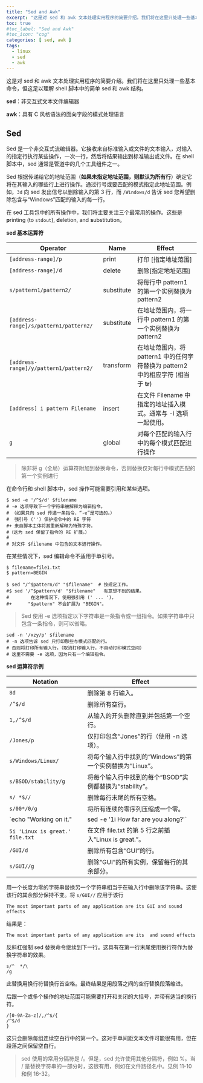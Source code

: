 ```yaml
---
title: "Sed and Awk"
excerpt: "这是对 sed 和 awk 文本处理实用程序的简要介绍。我们将在这里只处理一些基本命令，但这足以理解 shell 脚本中的简单 sed 和 awk 结构。"
toc: true
#toc_label: "Sed and Awk"
#toc_icon: "cog"
categories: [ sed, awk ]
tags:
  - linux
  - sed
  - awk
---
```


这是对 sed 和 awk 文本处理实用程序的简要介绍。我们将在这里只处理一些基本命令，但这足以理解 shell 脚本中的简单 sed 和 awk 结构。

**sed**：非交互式文本文件编辑器

**awk**：具有 C 风格语法的面向字段的模式处理语言

## Sed

Sed 是一个非交互式流编辑器。它接收来自标准输入或文件的文本输入，对输入的指定行执行某些操作，一次一行，然后将结果输出到标准输出或文件。在 shell 脚本中，sed 通常是管道中的几个工具组件之一。

Sed 根据传递给它的地址范围（**如果未指定地址范围，则默认为所有行**）确定它将在其输入的哪些行上进行操作。通过行号或要匹配的模式指定此地址范围。例如，`3d` 向 sed 发出信号以删除输入的第 3 行，而 `/Windows/d` 告诉 sed 您希望删除包含与“Windows”匹配的输入的每一行。

在 sed 工具包中的所有操作中，我们将主要关注三个最常用的操作。这些是 **p**rinting (to `stdout`), **d**eletion, and **s**ubstitution。

**sed 基本运算符**

| Operator                               | Name       | Effect                                                       |
| -------------------------------------- | ---------- | ------------------------------------------------------------ |
| `[address-range]/p`                    | print      | 打印 [指定地址范围]                                          |
| `[address-range]/d`                    | delete     | 删除[指定地址范围]                                           |
| `s/pattern1/pattern2/`                 | substitute | 将每行中 pattern1 的第一个实例替换为 pattern2                |
| `[address-range]/s/pattern1/pattern2/` | substitute | 在地址范围内，将一行中 pattern1 的第一个实例替换为 pattern2  |
| `[address-range]/y/pattern1/pattern2/` | transform  | 在地址范围内，将 pattern1 中的任何字符替换为 pattern2 中的相应字符 (相当于 **tr**) |
| `[address] i pattern Filename`         | insert     | 在文件 Filename 中指定的地址插入模式。通常与 -i 选项一起使用。 |
| `g`                                    | global     | 对每个匹配的输入行中的每个模式匹配进行操作                   |

> 除非将 g（全局）运算符附加到替换命令，否则替换仅对每行中模式匹配的第一个实例进行

在命令行和 shell 脚本中，sed 操作可能需要引用和某些选项。

```shell
$ sed -e '/^$/d' $filename
# -e 选项导致下一个字符串被解释为编辑指令。
# （如果只向 sed 传递一条指令，“-e”是可选的。）
#  强引号 ('') 保护指令中的 RE 字符
#+ 来自脚本主体将其重新解释为特殊字符。
#（这为 sed 保留了指令的 RE 扩展。）
#
# 对文件 $filename 中包含的文本进行操作。
```

在某些情况下，sed 编辑命令不适用于单引号。

```shell
$ filename=file1.txt
$ pattern=BEGIN

$ sed "/^$pattern/d" "$filename"  # 按规定工作。
#$ sed '/^$pattern/d' "$filename"   有意想不到的结果。
#        在这种情况下，使用强引用 (' ... ')，
#+      "$pattern" 不会扩展为 "BEGIN"。
```

> Sed 使用 -e 选项指定以下字符串是一条指令或一组指令。如果字符串中只包含一条指令，则可以省略。

```shell
sed -n '/xzy/p' $filename
# -n 选项告诉 sed 只打印那些与模式匹配的行。
# 否则将打印所有输入行。（取消打印输入行，不自动打印模式空间）
# 这里不需要 -e 选项，因为只有一个编辑指令。
```

**sed 运算符示例**

| Notation                                                     | Effect                                                       |
| ------------------------------------------------------------ | ------------------------------------------------------------ |
| `8d`                                                         | 删除第 8 行输入。                                            |
| `/^$/d`                                                      | 删除所有空行。                                               |
| `1,/^$/d`                                                    | 从输入的开头删除直到并包括第一个空行。                       |
| `/Jones/p`                                                   | 仅打印包含“Jones”的行（使用 -n 选项）。                      |
| `s/Windows/Linux/`                                           | 将每个输入行中找到的“Windows”的第一个实例替换为“Linux”。     |
| `s/BSOD/stability/g`                                         | 将每个输入行中找到的每个“BSOD”实例都替换为“stability”。      |
| `s/ *$//`                                                    | 删除每行末尾的所有空格。                                     |
| `s/00*/0/g`                                                  | 将所有连续的零序列压缩成一个零。                             |
| `echo "Working on it." | sed -e '1i How far are you along?'` | 打印“How far are you along?”作为第一行，“Working on it”作为第二行。（`-i` 在指定行之前插入内容） |
| `5i 'Linux is great.' file.txt`                              | 在文件 file.txt 的第 5 行之前插入“Linux is great.”。         |
| `/GUI/d`                                                     | 删除所有包含“GUI”的行。                                      |
| `s/GUI//g`                                                   | 删除“GUI”的所有实例，保留每行的其余部分。                    |

用一个长度为零的字符串替换另一个字符串相当于在输入行中删除该字符串。这使该行的其余部分保持不变。将 `s/GUI//` 应用于该行

```
The most important parts of any application are its GUI and sound effects
```

结果是：

```
The most important parts of any application are its  and sound effects
```

反斜杠强制 sed 替换命令继续到下一行。这具有在第一行末尾使用换行符作为替换字符串的效果。

```
s/^  */\
/g
```

此替换用换行符替换行首空格。最终结果是用段落之间的空行替换段落缩进。



后跟一个或多个操作的地址范围可能需要打开和关闭的大括号，并带有适当的换行符。

```
/[0-9A-Za-z]/,/^$/{
/^$/d
}
```

这只会删除每组连续空白行中的第一个。这对于单间距文本文件可能很有用，但在段落之间保留空白行。

> sed 使用的常用分隔符是 /。但是，sed 允许使用其他分隔符，例如 %。当 / 是替换字符串的一部分时，这很有用，例如在文件路径名中。见例 11-10 和例 16-32。
